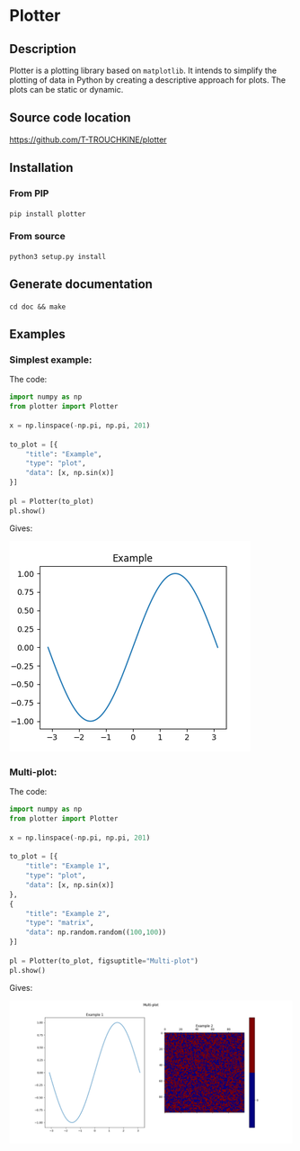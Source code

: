 # Plotter

## Description
Plotter is a plotting library based on `matplotlib`. It intends to simplify the plotting of data in Python by creating a descriptive approach for plots. The plots can be static or dynamic.

## Source code location
https://github.com/T-TROUCHKINE/plotter

## Installation
### From PIP
`pip install plotter`

### From source
`python3 setup.py install`

## Generate documentation
`cd doc && make`

## Examples
### Simplest example:
The code:
```python
import numpy as np
from plotter import Plotter

x = np.linspace(-np.pi, np.pi, 201)

to_plot = [{
    "title": "Example",
    "type": "plot",
    "data": [x, np.sin(x)]
}]

pl = Plotter(to_plot)
pl.show()
```
Gives:

![First example](doc/img/ex1.png)

### Multi-plot:
The code:
```python
import numpy as np
from plotter import Plotter

x = np.linspace(-np.pi, np.pi, 201)

to_plot = [{
    "title": "Example 1",
    "type": "plot",
    "data": [x, np.sin(x)]
},
{
    "title": "Example 2",
    "type": "matrix",
    "data": np.random.random((100,100))
}]

pl = Plotter(to_plot, figsuptitle="Multi-plot")
pl.show()
```
Gives:

![Second example](doc/img/ex2.png)

